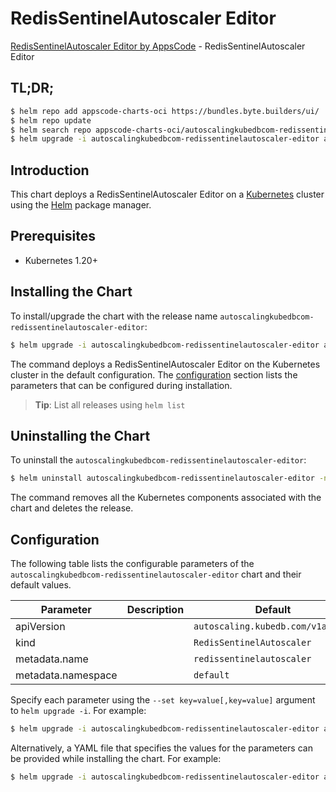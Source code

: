 # RedisSentinelAutoscaler Editor

[RedisSentinelAutoscaler Editor by AppsCode](https://appscode.com) - RedisSentinelAutoscaler Editor

## TL;DR;

```bash
$ helm repo add appscode-charts-oci https://bundles.byte.builders/ui/
$ helm repo update
$ helm search repo appscode-charts-oci/autoscalingkubedbcom-redissentinelautoscaler-editor --version=v0.8.0
$ helm upgrade -i autoscalingkubedbcom-redissentinelautoscaler-editor appscode-charts-oci/autoscalingkubedbcom-redissentinelautoscaler-editor -n default --create-namespace --version=v0.8.0
```

## Introduction

This chart deploys a RedisSentinelAutoscaler Editor on a [Kubernetes](http://kubernetes.io) cluster using the [Helm](https://helm.sh) package manager.

## Prerequisites

- Kubernetes 1.20+

## Installing the Chart

To install/upgrade the chart with the release name `autoscalingkubedbcom-redissentinelautoscaler-editor`:

```bash
$ helm upgrade -i autoscalingkubedbcom-redissentinelautoscaler-editor appscode-charts-oci/autoscalingkubedbcom-redissentinelautoscaler-editor -n default --create-namespace --version=v0.8.0
```

The command deploys a RedisSentinelAutoscaler Editor on the Kubernetes cluster in the default configuration. The [configuration](#configuration) section lists the parameters that can be configured during installation.

> **Tip**: List all releases using `helm list`

## Uninstalling the Chart

To uninstall the `autoscalingkubedbcom-redissentinelautoscaler-editor`:

```bash
$ helm uninstall autoscalingkubedbcom-redissentinelautoscaler-editor -n default
```

The command removes all the Kubernetes components associated with the chart and deletes the release.

## Configuration

The following table lists the configurable parameters of the `autoscalingkubedbcom-redissentinelautoscaler-editor` chart and their default values.

|     Parameter      | Description |                   Default                    |
|--------------------|-------------|----------------------------------------------|
| apiVersion         |             | <code>autoscaling.kubedb.com/v1alpha1</code> |
| kind               |             | <code>RedisSentinelAutoscaler</code>         |
| metadata.name      |             | <code>redissentinelautoscaler</code>         |
| metadata.namespace |             | <code>default</code>                         |


Specify each parameter using the `--set key=value[,key=value]` argument to `helm upgrade -i`. For example:

```bash
$ helm upgrade -i autoscalingkubedbcom-redissentinelautoscaler-editor appscode-charts-oci/autoscalingkubedbcom-redissentinelautoscaler-editor -n default --create-namespace --version=v0.8.0 --set apiVersion=autoscaling.kubedb.com/v1alpha1
```

Alternatively, a YAML file that specifies the values for the parameters can be provided while
installing the chart. For example:

```bash
$ helm upgrade -i autoscalingkubedbcom-redissentinelautoscaler-editor appscode-charts-oci/autoscalingkubedbcom-redissentinelautoscaler-editor -n default --create-namespace --version=v0.8.0 --values values.yaml
```
